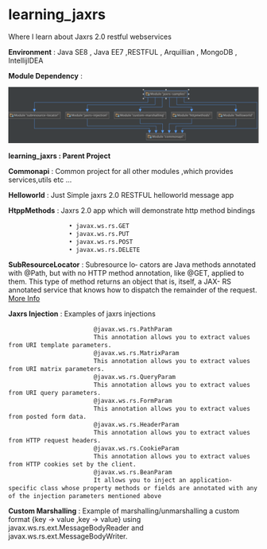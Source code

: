 learning_jaxrs
==============

Where I learn about Jaxrs 2.0 restful webservices

**Environment** :  Java SE8 , Java EE7 ,RESTFUL , Arquillian , MongoDB , IntellijIDEA
  
**Module Dependency** :

![module dependency](/commonapi/src/main/resources/modules.png?raw=true)

**learning_jaxrs : Parent Project**

 **Commonapi** :  Common project for all other modules ,which provides services,utils etc ...

 **Helloworld** : Just Simple jaxrs 2.0 RESTFUL helloworld message app

 **HtppMethods** : Jaxrs 2.0 app which will demonstrate http method bindings

                     • javax.ws.rs.GET
                     • javax.ws.rs.PUT
                     • javax.ws.rs.POST
                     • javax.ws.rs.DELETE
                     
  **SubResourceLocator** :   Subresource lo‐ cators are Java methods annotated with @Path, but with no HTTP method annotation, like @GET, applied to them. This type of method returns an object that is, itself, a JAX- RS annotated service that knows how to dispatch the remainder of the request.
                           [More Info](http://docs.oracle.com/javaee/6/tutorial/doc/gknav.html)
                           
  **Jaxrs Injection** : Examples of jaxrs injections 
  
                            @javax.ws.rs.PathParam
                            This annotation allows you to extract values from URI template parameters.
                            @javax.ws.rs.MatrixParam
                            This annotation allows you to extract values from URI matrix parameters.
                            @javax.ws.rs.QueryParam
                            This annotation allows you to extract values from URI query parameters.
                            @javax.ws.rs.FormParam
                            This annotation allows you to extract values from posted form data.
                            @javax.ws.rs.HeaderParam
                            This annotation allows you to extract values from HTTP request headers.
                            @javax.ws.rs.CookieParam
                            This annotation allows you to extract values from HTTP cookies set by the client.
                            @javax.ws.rs.BeanParam
                            It allows you to inject an application-specific class whose property methods or fields are annotated with any of the injection parameters mentioned above
                            
 **Custom Marshalling** :     Example of marshalling/unmarshalling a custom format
                              {key -> value ,key -> value} using javax.ws.rs.ext.MessageBodyReader and         javax.ws.rs.ext.MessageBodyWriter.
                            
